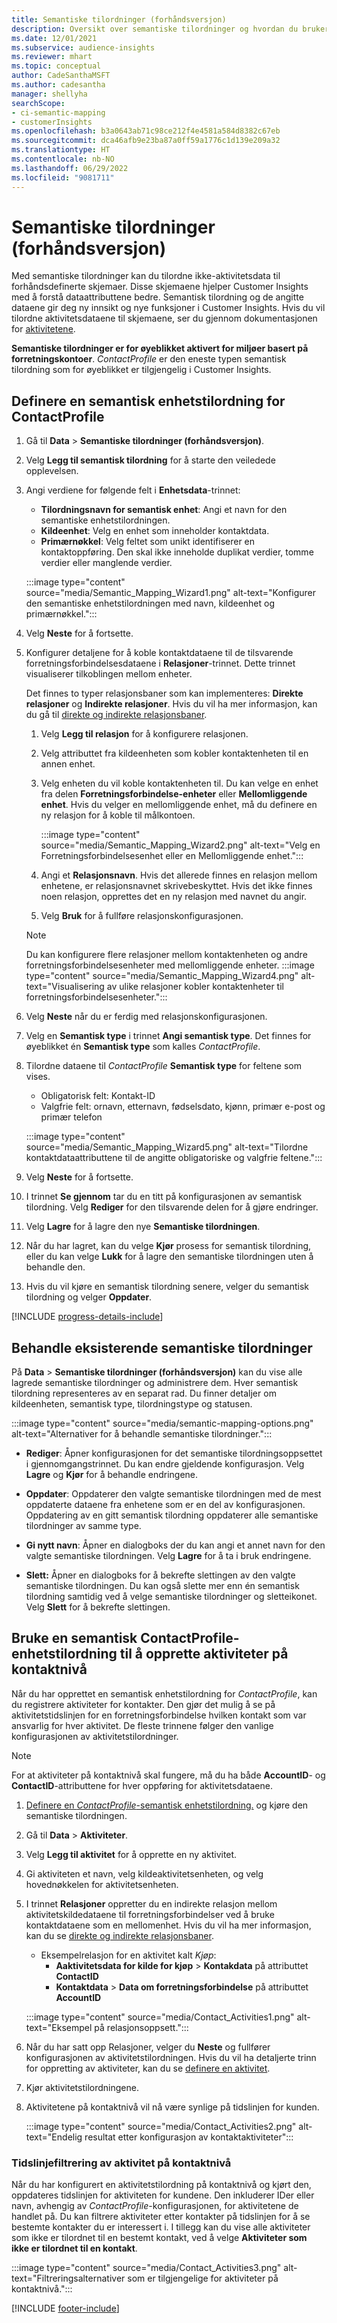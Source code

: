 ```yaml
---
title: Semantiske tilordninger (forhåndsversjon)
description: Oversikt over semantiske tilordninger og hvordan du bruker dem.
ms.date: 12/01/2021
ms.subservice: audience-insights
ms.reviewer: mhart
ms.topic: conceptual
author: CadeSanthaMSFT
ms.author: cadesantha
manager: shellyha
searchScope:
- ci-semantic-mapping
- customerInsights
ms.openlocfilehash: b3a0643ab71c98ce212f4e4581a584d8382c67eb
ms.sourcegitcommit: dca46afb9e23ba87a0ff59a1776c1d139e209a32
ms.translationtype: HT
ms.contentlocale: nb-NO
ms.lasthandoff: 06/29/2022
ms.locfileid: "9081711"
---
```

# <a name="semantic-mappings-preview"></a>Semantiske tilordninger (forhåndsversjon)

Med semantiske tilordninger kan du tilordne ikke-aktivitetsdata til forhåndsdefinerte skjemaer. Disse skjemaene hjelper Customer Insights med å forstå dataattributtene bedre. Semantisk tilordning og de angitte dataene gir deg ny innsikt og nye funksjoner i Customer Insights. Hvis du vil tilordne aktivitetsdataene til skjemaene, ser du gjennom dokumentasjonen for [aktivitetene](activities.md).

**Semantiske tilordninger er for øyeblikket aktivert for miljøer basert på forretningskontoer**. *ContactProfile* er den eneste typen semantisk tilordning som for øyeblikket er tilgjengelig i Customer Insights.

## <a name="define-a-contactprofile-semantic-entity-mapping"></a>Definere en semantisk enhetstilordning for ContactProfile

1. Gå til **Data** > **Semantiske tilordninger (forhåndsversjon)**.

1. Velg **Legg til semantisk tilordning** for å starte den veiledede opplevelsen.

1. Angi verdiene for følgende felt i **Enhetsdata**-trinnet:

   - **Tilordningsnavn for semantisk enhet**: Angi et navn for den semantiske enhetstilordningen.
   - **Kildeenhet**: Velg en enhet som inneholder kontaktdata.
   - **Primærnøkkel**: Velg feltet som unikt identifiserer en kontaktoppføring. Den skal ikke inneholde duplikat verdier, tomme verdier eller manglende verdier.

   :::image type="content" source="media/Semantic_Mapping_Wizard1.png" alt-text="Konfigurer den semantiske enhetstilordningen med navn, kildeenhet og primærnøkkel.":::

1. Velg **Neste** for å fortsette.

1. Konfigurer detaljene for å koble kontaktdataene til de tilsvarende forretningsforbindelsesdataene i **Relasjoner**-trinnet. Dette trinnet visualiserer tilkoblingen mellom enheter.  

   Det finnes to typer relasjonsbaner som kan implementeres: **Direkte relasjoner** og **Indirekte relasjoner**. Hvis du vil ha mer informasjon, kan du gå til [direkte og indirekte relasjonsbaner](relationships.md#relationship-paths).

   1. Velg **Legg til relasjon** for å konfigurere relasjonen.
   1. Velg attributtet fra kildeenheten som kobler kontaktenheten til en annen enhet.
   1. Velg enheten du vil koble kontaktenheten til. Du kan velge en enhet fra delen **Forretningsforbindelse-enheter** eller **Mellomliggende enhet**. Hvis du velger en mellomliggende enhet, må du definere en ny relasjon for å koble til målkontoen.

      :::image type="content" source="media/Semantic_Mapping_Wizard2.png" alt-text="Velg en Forretningsforbindelsesenhet eller en Mellomliggende enhet.":::

   1. Angi et **Relasjonsnavn**. Hvis det allerede finnes en relasjon mellom enhetene, er relasjonsnavnet skrivebeskyttet. Hvis det ikke finnes noen relasjon, opprettes det en ny relasjon med navnet du angir.
   1. Velg **Bruk** for å fullføre relasjonskonfigurasjonen.

   > [!NOTE]
   > Du kan konfigurere flere relasjoner mellom kontaktenheten og andre forretningsforbindelsesenheter med mellomliggende enheter.
   >  :::image type="content" source="media/Semantic_Mapping_Wizard4.png" alt-text="Visualisering av ulike relasjoner kobler kontaktenheter til forretningsforbindelsesenheter.":::

1. Velg **Neste** når du er ferdig med relasjonskonfigurasjonen.

1. Velg en **Semantisk type** i trinnet **Angi semantisk type**. Det finnes for øyeblikket én **Semantisk type** som kalles *ContactProfile*.

1. Tilordne dataene til *ContactProfile* **Semantisk type** for feltene som vises.
   - Obligatorisk felt: Kontakt-ID
   - Valgfrie felt: ornavn, etternavn, fødselsdato, kjønn, primær e-post og primær telefon

   :::image type="content" source="media/Semantic_Mapping_Wizard5.png" alt-text="Tilordne kontaktdataattributtene til de angitte obligatoriske og valgfrie feltene.":::

1. Velg **Neste** for å fortsette.

1. I trinnet **Se gjennom** tar du en titt på konfigurasjonen av semantisk tilordning. Velg **Rediger** for den tilsvarende delen for å gjøre endringer.

1. Velg **Lagre** for å lagre den nye **Semantiske tilordningen**.

1. Når du har lagret, kan du velge **Kjør** prosess for semantisk tilordning, eller du kan velge **Lukk** for å lagre den semantiske tilordningen uten å behandle den.

1. Hvis du vil kjøre en semantisk tilordning senere, velger du semantisk tilordning og velger **Oppdater**.

[!INCLUDE [progress-details-include](includes/progress-details-pane.md)]

## <a name="manage-existing-semantic-mappings"></a>Behandle eksisterende semantiske tilordninger

På **Data** > **Semantiske tilordninger (forhåndsversjon)** kan du vise alle lagrede semantiske tilordninger og administrere dem. Hver semantisk tilordning representeres av en separat rad. Du finner detaljer om kildeenheten, semantisk type, tilordningstype og statusen.

:::image type="content" source="media/semantic-mapping-options.png" alt-text="Alternativer for å behandle semantiske tilordninger.":::

- **Rediger**: Åpner konfigurasjonen for det semantiske tilordningsoppsettet i gjennomgangstrinnet. Du kan endre gjeldende konfigurasjon. Velg **Lagre** og **Kjør** for å behandle endringene.

- **Oppdater**: Oppdaterer den valgte semantiske tilordningen med de mest oppdaterte dataene fra enhetene som er en del av konfigurasjonen. Oppdatering av en gitt semantisk tilordning oppdaterer alle semantiske tilordninger av samme type.

- **Gi nytt navn**: Åpner en dialogboks der du kan angi et annet navn for den valgte semantiske tilordningen. Velg **Lagre** for å ta i bruk endringene.

- **Slett:** Åpner en dialogboks for å bekrefte slettingen av den valgte semantiske tilordningen. Du kan også slette mer enn én semantisk tilordning samtidig ved å velge semantiske tilordninger og sletteikonet. Velg **Slett** for å bekrefte slettingen.

## <a name="use-a-contactprofile-semantic-entity-mapping-to-create-contact-level-activities"></a>Bruke en semantisk ContactProfile-enhetstilordning til å opprette aktiviteter på kontaktnivå

Når du har opprettet en semantisk enhetstilordning for *ContactProfile*, kan du registrere aktiviteter for kontakter. Den gjør det mulig å se på aktivitetstidslinjen for en forretningsforbindelse hvilken kontakt som var ansvarlig for hver aktivitet. De fleste trinnene følger den vanlige konfigurasjonen av aktivitetstilordninger.

   > [!NOTE]
   > For at aktiviteter på kontaktnivå skal fungere, må du ha både **AccountID**- og **ContactID**-attributtene for hver oppføring for aktivitetsdataene.

1. [Definere en *ContactProfile*-semantisk enhetstilordning.](#define-a-contactprofile-semantic-entity-mapping) og kjøre den semantiske tilordningen.

1. Gå til **Data** > **Aktiviteter**.

1. Velg **Legg til aktivitet** for å opprette en ny aktivitet.

1. Gi aktiviteten et navn, velg kildeaktivitetsenheten, og velg hovednøkkelen for aktivitetsenheten.

1. I trinnet **Relasjoner** oppretter du en indirekte relasjon mellom aktivitetskildedataene til forretningsforbindelser ved å bruke kontaktdataene som en mellomenhet. Hvis du vil ha mer informasjon, kan du se [direkte og indirekte relasjonsbaner](relationships.md#relationship-paths).
   - Eksempelrelasjon for en aktivitet kalt *Kjøp*:
      - **Aaktivitetsdata for kilde for kjøp** > **Kontakdata** på attributtet **ContactID**
      - **Kontaktdata** > **Data om forretningsforbindelse** på attributtet **AccountID**

   :::image type="content" source="media/Contact_Activities1.png" alt-text="Eksempel på relasjonsoppsett.":::

1. Når du har satt opp Relasjoner, velger du **Neste** og fullfører konfigurasjonen av aktivitetstilordningen. Hvis du vil ha detaljerte trinn for oppretting av aktiviteter, kan du se [definere en aktivitet](activities.md).

1. Kjør aktivitetstilordningene.

1. Aktivitetene på kontaktnivå vil nå være synlige på tidslinjen for kunden.

   :::image type="content" source="media/Contact_Activities2.png" alt-text="Endelig resultat etter konfigurasjon av kontaktaktiviteter":::

### <a name="contact-level-activity-timeline-filtering"></a>Tidslinjefiltrering av aktivitet på kontaktnivå

Når du har konfigurert en aktivitetstilordning på kontaktnivå og kjørt den, oppdateres tidslinjen for aktiviteten for kundene. Den inkluderer IDer eller navn, avhengig av *ContactProfile*-konfigurasjonen, for aktivitetene de handlet på. Du kan filtrere aktiviteter etter kontakter på tidslinjen for å se bestemte kontakter du er interessert i. I tillegg kan du vise alle aktiviteter som ikke er tilordnet til en bestemt kontakt, ved å velge **Aktiviteter som ikke er tilordnet til en kontakt**.

   :::image type="content" source="media/Contact_Activities3.png" alt-text="Filtreringsalternativer som er tilgjengelige for aktiviteter på kontaktnivå.":::

[!INCLUDE [footer-include](includes/footer-banner.md)]
